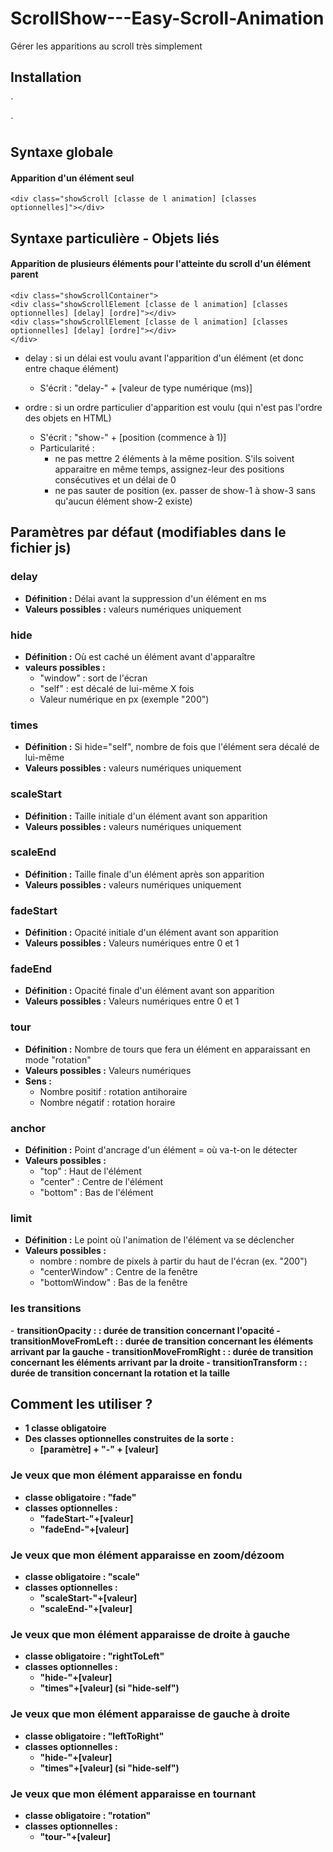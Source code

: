 # ScrollShow---Easy-Scroll-Animation
Gérer les apparitions au scroll très simplement

<h2> Installation </h2>

`<script src="https://code.jquery.com/jquery-3.1.1.min.js"></script> <!-- Librairie Jquery necessaire -->
 <script src="js/showScroll.js"></script> <!-- Fichier necessaire aux animations -->`
 

<h2> Syntaxe globale </h2>

<h4>Apparition d'un élément seul</h4>

`<div class="showScroll [classe de l animation] [classes optionnelles]"></div>`

<h2> Syntaxe particulière - Objets liés </h2>

<h4>Apparition de plusieurs éléments pour l'atteinte du scroll d'un élément parent</h4>

`<div class="showScrollContainer">`
 <br/>
    `<div class="showScrollElement [classe de l animation] [classes optionnelles] [delay] [ordre]"></div>`
   <br/>
    `<div class="showScrollElement [classe de l animation] [classes optionnelles] [delay] [ordre]"></div>`
   <br/>
`</div>`

- delay : si un délai est voulu avant l'apparition d'un élément (et donc entre chaque élément)
    - S'écrit : "delay-" + [valeur de type numérique (ms)] 

- ordre : si un ordre particulier d'apparition est voulu (qui n'est pas l'ordre des objets en HTML)
    - S'écrit : "show-" + [position (commence à 1)]
    - Particularité :
       - ne pas mettre 2 éléments à la même position. S'ils soivent apparaitre en même temps, assignez-leur des positions    consécutives et un délai de 0
       - ne pas sauter de position (ex. passer de show-1 à show-3 sans qu'aucun élément show-2 existe)

 
<h2> Paramètres par défaut (modifiables dans le fichier js) </h2>
 
<h3> delay </h3>

- <strong>Définition :</strong> Délai avant la suppression d'un élément en ms
- <strong>Valeurs possibles :</strong> valeurs numériques uniquement 

<h3> hide </h3>

- <strong>Définition :</strong> Où est caché un élément avant d'apparaître
- <strong>valeurs possibles :</strong> 
   - "window" : sort de l'écran
   - "self" : est décalé de lui-même X fois
   - Valeur numérique en px (exemple "200")

<h3> times </h3>

- <strong>Définition :</strong> Si hide="self", nombre de fois que l'élément sera décalé de lui-même
- <strong>Valeurs possibles :</strong> valeurs numériques uniquement 

<h3> scaleStart </h3>

- <strong>Définition :</strong> Taille initiale d'un élément avant son apparition
- <strong>Valeurs possibles :</strong> valeurs numériques uniquement 

<h3> scaleEnd </h3>

- <strong>Définition :</strong> Taille finale d'un élément après son apparition
- <strong>Valeurs possibles :</strong> valeurs numériques uniquement 

<h3> fadeStart </h3>

- <strong>Définition :</strong> Opacité initiale d'un élément avant son apparition
- <strong>Valeurs possibles :</strong> Valeurs numériques entre 0 et 1

<h3> fadeEnd </h3>

- <strong>Définition :</strong> Opacité finale d'un élément avant son apparition
- <strong>Valeurs possibles :</strong> Valeurs numériques entre 0 et 1

<h3> tour </h3>

- <strong>Définition :</strong> Nombre de tours que fera un élément en apparaissant en mode "rotation"
- <strong>Valeurs possibles :</strong> Valeurs numériques
- <strong>Sens :</strong>
    - Nombre positif : rotation antihoraire
    - Nombre négatif : rotation horaire

<h3> anchor </h3>

- <strong>Définition :</strong> Point d'ancrage d'un élément = où va-t-on le détecter
- <strong>Valeurs possibles :</strong> 
   - "top" : Haut de l'élément
   - "center" : Centre de l'élément
   - "bottom" : Bas de l'élément
   
<h3> limit </h3>

- <strong>Définition :</strong> Le point où l'animation de l'élément va se déclencher
- <strong>Valeurs possibles :</strong> 
   - nombre : nombre de pixels à partir du haut de l'écran (ex. "200")
   - "centerWindow" : Centre de la fenêtre
   - "bottomWindow" : Bas de la fenêtre
   
<h3> les transitions </h3>
- <strong> transitionOpacity :<strong> : durée de transition concernant l'opacité
- <strong> transitionMoveFromLeft :<strong> : durée de transition concernant les éléments arrivant par la gauche
- <strong> transitionMoveFromRight :<strong> : durée de transition concernant les éléments arrivant par la droite
- <strong> transitionTransform :<strong> : durée de transition concernant la rotation et la taille
   
   <h2> Comment les utiliser ? </h2>
   
   - 1 classe obligatoire
   - Des classes optionnelles construites de la sorte :
      - [paramètre] + "-" + [valeur]
   
   <h3> Je veux que mon élément apparaisse en fondu </h3>
   
   - classe obligatoire : "fade"
   - classes optionnelles : 
      - "fadeStart-"+[valeur]
      - "fadeEnd-"+[valeur]
      
   <h3> Je veux que mon élément apparaisse en zoom/dézoom </h3>
   
   - classe obligatoire : "scale"
   - classes optionnelles : 
      - "scaleStart-"+[valeur]
      - "scaleEnd-"+[valeur]
      
  <h3> Je veux que mon élément apparaisse de droite à gauche </h3>
   
   - classe obligatoire : "rightToLeft"
   - classes optionnelles : 
      - "hide-"+[valeur]
      - "times"+[valeur] (si "hide-self")
      
   <h3> Je veux que mon élément apparaisse de gauche à droite </h3>
   
   - classe obligatoire : "leftToRight"
   - classes optionnelles : 
      - "hide-"+[valeur]
      - "times"+[valeur] (si "hide-self")
      
   <h3> Je veux que mon élément apparaisse en tournant </h3>
   
   - classe obligatoire : "rotation"
   - classes optionnelles : 
      - "tour-"+[valeur]

